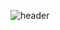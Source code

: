 ![header](https://capsule-render.vercel.app/api?type=venom&height=300&color=auto&text=Welcome%20to&fontColor=f3f3f3&fontSize=60&desc=ha0's%20GitHub&descAlignY=64)

<!-- 
<div align="center">
### 💻 Tech 💻
  <div style="display:flex; flex-direction:row; align:center;" >
    <img src="https://img.shields.io/badge/React-61DAFB?style=for-the-badge&logo=React&logoColor=white">
    <img src="https://img.shields.io/badge/Next.js-000000?style=for-the-badge&logo=Next.js&logoColor=white"> 
    <img src="https://img.shields.io/badge/JavaScript-F7DF1E?style=for-the-badge&logo=JavaScript&logoColor=white"> 
    <img src="https://img.shields.io/badge/styled-components-DB7093?style=for-the-badge&logo=Styled-Components&logoColor=white"> 
    <img src="https://img.shields.io/badge/HTML5-E34F26?style=for-the-badge&logo=HTML5&logoColor=white"> 
    <img src="https://img.shields.io/badge/CSS3-1572B6?style=for-the-badge&logo=CSS3&logoColor=white"> 
  </div>

  ### 📚 Studying 📚
   <img src="https://img.shields.io/badge/TypeScript-3178C6?style=for-the-badge&logo=TypeScript&logoColor=white">

  ### 🛠️ Tools 🛠️
  <div style="display:flex; flex-direction:row;">
        <img src="https://img.shields.io/badge/Figma-F24E1E?style=for-the-badge&logo=Figma&logoColor=white"> 
   
    <img src="https://img.shields.io/badge/Android-34A853?style=for-the-badge&logo=Android&logoColor=white"> 
    <img src="https://img.shields.io/badge/Kotlin-7F52FF?style=for-the-badge&logo=Kotlin&logoColor=white"> 
    <img src="https://img.shields.io/badge/MongoDB-47A248?style=for-the-badge&logo=MongoDB&logoColor=white"> 
    <img src="https://img.shields.io/badge/MySQL-4479A1?style=for-the-badge&logo=MySQL&logoColor=white"> 
    <img src="https://img.shields.io/badge/Python-3776AB?style=for-the-badge&logo=Python&logoColor=white"> 
  </div>
</div>
-->

<!--
**lha0/lha0** is a ✨ _special_ ✨ repository because its `README.md` (this file) appears on your GitHub profile.

Here are some ideas to get you started:

- 🔭 I’m currently working on ...
- 🌱 I’m currently learning ...
- 👯 I’m looking to collaborate on ...
- 🤔 I’m looking for help with ...
- 💬 Ask me about ...
- 📫 How to reach me: ...
- 😄 Pronouns: ...
- ⚡ Fun fact: ...
-->
